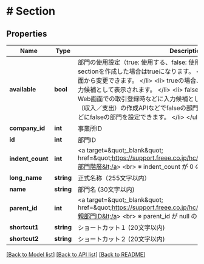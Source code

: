 # # Section

## Properties

Name | Type | Description | Notes
------------ | ------------- | ------------- | -------------
**available** | **bool** | 部門の使用設定（true: 使用する、false: 使用しない） &lt;br&gt; &lt;ul&gt;   &lt;li&gt;     本APIでsectionを作成した場合はtrueになります。   &lt;/li&gt;   &lt;li&gt;     falseにする場合はWeb画面から変更できます。   &lt;/li&gt;   &lt;li&gt;     trueの場合、Web画面での取引登録時などに入力候補として表示されます。   &lt;/li&gt;   &lt;li&gt;     falseの場合、部門自体は削除せず、Web画面での取引登録時などに入力候補として表示されません。ただし取引（収入／支出）の作成APIなどでfalseの部門をパラメータに指定すれば、取引などにfalseの部門を設定できます。   &lt;/li&gt; &lt;/ul&gt; |
**company_id** | **int** | 事業所ID |
**id** | **int** | 部門ID |
**indent_count** | **int** | &lt;a target&#x3D;\&quot;_blank\&quot; href&#x3D;\&quot;https://support.freee.co.jp/hc/ja/articles/209093566\&quot;&gt;部門階層&lt;/a&gt; &lt;br&gt; ※ indent_count が 0 のときは第一階層の親部門です。 | [optional]
**long_name** | **string** | 正式名称（255文字以内） | [optional]
**name** | **string** | 部門名 (30文字以内) |
**parent_id** | **int** | &lt;a target&#x3D;\&quot;_blank\&quot; href&#x3D;\&quot;https://support.freee.co.jp/hc/ja/articles/209093566\&quot;&gt;親部門ID&lt;/a&gt; &lt;br&gt; ※ parent_id が null のときは第一階層の親部門です。 | [optional]
**shortcut1** | **string** | ショートカット１ (20文字以内) | [optional]
**shortcut2** | **string** | ショートカット２ (20文字以内) | [optional]

[[Back to Model list]](../../README.md#models) [[Back to API list]](../../README.md#endpoints) [[Back to README]](../../README.md)

